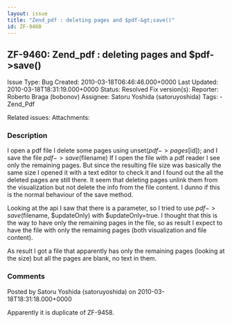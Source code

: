```yaml
---
layout: issue
title: "Zend_pdf : deleting pages and $pdf-&gt;save()"
id: ZF-9460
---
```


ZF-9460: Zend\_pdf : deleting pages and $pdf->save()
----------------------------------------------------

 Issue Type: Bug Created: 2010-03-18T06:46:46.000+0000 Last Updated: 2010-03-18T18:31:19.000+0000 Status: Resolved Fix version(s): 
 Reporter:  Roberto Braga (bobonov)  Assignee:  Satoru Yoshida (satoruyoshida)  Tags: - Zend\_Pdf
 
 Related issues: 
 Attachments: 
### Description

I open a pdf file I delete some pages using unset($pdf->pages[$id]); and I save the file $pdf->save($filename) If I open the file with a pdf reader I see only the remaining pages. But since the resulting file size was basically the same size I opened it with a text editor to check it and I found out the all the deleted pages are still there. It seem that deleting pages unlink them from the visualization but not delete the info from the file content. I dunno if this is the normal behaviour of the save method.

Looking at the api I saw that there is a parameter, so I tried to use $pdf->save($filename, $updateOnly) with $updateOnly=true. I thought that this is the way to have only the remaining pages in the file, so as result I expect to have the file with only the remaining pages (both visualization and file content).

As result I got a file that apparently has only the remaining pages (looking at the size) but all the pages are blank, no text in them.

 

 

### Comments

Posted by Satoru Yoshida (satoruyoshida) on 2010-03-18T18:31:18.000+0000

Apparently it is duplicate of ZF-9458.

 

 